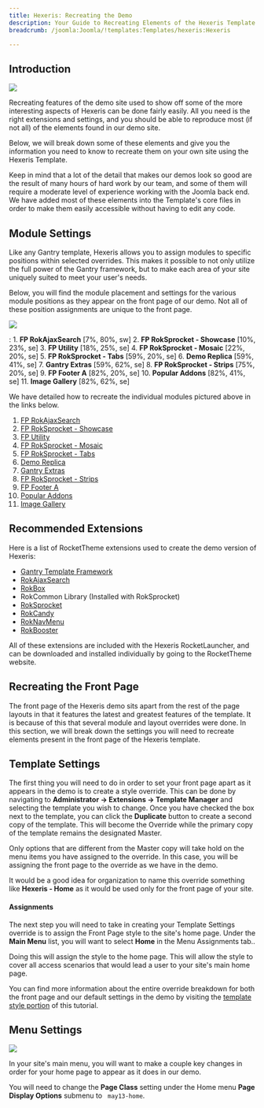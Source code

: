 ```yaml
---
title: Hexeris: Recreating the Demo
description: Your Guide to Recreating Elements of the Hexeris Template for Joomla
breadcrumb: /joomla:Joomla/!templates:Templates/hexeris:Hexeris

---
```


Introduction
-----

![][hexeris2]

Recreating features of the demo site used to show off some of the more interesting aspects of Hexeris can be done fairly easily. All you need is the right extensions and settings, and you should be able to reproduce most (if not all) of the elements found in our demo site. 

Below, we will break down some of these elements and give you the information you need to know to recreate them on your own site using the Hexeris Template.

Keep in mind that a lot of the detail that makes our demos look so good are the result of many hours of hard work by our team, and some of them will require a moderate level of experience working with the Joomla back end. We have added most of these elements into the Template's core files in order to make them easily accessible without having to edit any code.

Module Settings
-----

Like any Gantry template, Hexeris allows you to assign modules to specific positions within selected overrides. This makes it possible to not only utilize the full power of the Gantry framework, but to make each area of your site uniquely suited to meet your user's needs.

Below, you will find the module placement and settings for the various module positions as they appear on the front page of our demo. Not all of these position assignments are unique to the front page.

![][hexeris]

:   1. **FP RokAjaxSearch**  [7%, 80%, sw]
    2. **FP RokSprocket - Showcase**  [10%, 23%, se]
    3. **FP Utility**  [18%, 25%, se]
    4. **FP RokSprocket - Mosaic**  [22%, 20%, se]
    5. **FP RokSprocket - Tabs**  [59%, 20%, se]
    6. **Demo Replica**  [59%, 41%, se]
    7. **Gantry Extras**  [59%, 62%, se]
    8. **FP RokSprocket - Strips**  [75%, 20%, se]
    9. **FP Footer A**  [82%, 20%, se]
    10. **Popular Addons**  [82%, 41%, se]
    11. **Image Gallery**  [82%, 62%, se]

We have detailed how to recreate the individual modules pictured above in the links below.

1. [FP RokAjaxSearch][module1]
2. [FP RokSprocket - Showcase][module2]
3. [FP Utility][module3]
4. [FP RokSprocket - Mosaic][module4]
5. [FP RokSprocket - Tabs][module5]
6. [Demo Replica][module6]
7. [Gantry Extras][module7]
8. [FP RokSprocket - Strips][module8]
9. [FP Footer A][module9]
10. [Popular Addons][module10]
11. [Image Gallery][module11]

Recommended Extensions
-----
Here is a list of RocketTheme extensions used to create the demo version of Hexeris:

* [Gantry Template Framework][gantry]
* [RokAjaxSearch][rokajaxsearch]
* [RokBox][rokbox]
* RokCommon Library (Installed with RokSprocket)
* [RokSprocket][roksprocket]
* [RokCandy][rokcandy]
* [RokNavMenu][roknavmenu]
* [RokBooster][rokbooster]

All of these extensions are included with the Hexeris RocketLauncher, and can be downloaded and installed individually by going to the RocketTheme website.

Recreating the Front Page
-----

The front page of the Hexeris demo sits apart from the rest of the page layouts in that it features the latest and greatest features of the template. It is because of this that several module and layout overrides were done. In this section, we will break down the settings you will need to recreate elements present in the front page of the Hexeris template.

Template Settings
-----

The first thing you will need to do in order to set your front page apart as it appears in the demo is to create a style override. This can be done by navigating to **Administrator -> Extensions -> Template Manager** and selecting the template you wish to change.  Once you have checked the box next to the template, you can click the **Duplicate** button to create a second copy of the template. This will become the Override while the primary copy of the template remains the designated Master.

Only options that are different from the Master copy will take hold on the menu items you have assigned to the override. In this case, you will be assigning the front page to the override as we have in the demo.

It would be a good idea for organization to name this override something like **Hexeris - Home** as it would be used only for the front page of your site.

#### Assignments

The next step you will need to take in creating your Template Settings override is to assign the Front Page style to the site's home page. Under the **Main Menu** list, you will want to select **Home** in the Menu Assignments tab..

Doing this will assign the style to the home page. This will allow the style to cover all access scenarios that would lead a user to your site's main home page.

You can find more information about the entire override breakdown for both the front page and our default settings in the demo by visiting the [template style portion][demooverride] of this tutorial.

Menu Settings
-----

![][mainmenu]

In your site's main menu, you will want to make a couple key changes in order for your home page to appear as it does in our demo.

You will need to change the **Page Class** setting under the Home menu **Page Display Options** submenu to ` may13-home`.

[gantry]: http://gantry-framework.org/download
[rokajaxsearch]: http://www.rockettheme.com/extensions-joomla/rokajaxsearch
[rokbox]: http://www.rockettheme.com/extensions-joomla/rokbox
[roksprocket]: http://www.rockettheme.com/extensions-joomla/roksprocket
[hexeris]: assets/hexeris.jpeg
[hexeris2]: assets/hexeris2.jpeg
[demooverride]: demo_override.md
[roknavmenu]: http://www.rockettheme.com/extensions-joomla/roknavmenu
[rokbooster]: http://www.rockettheme.com/extensions-joomla/rokbooster
[rokcandy]: http://www.rockettheme.com/extensions-joomla/rokcandy
[module1]: demo_module_1.md
[module2]: demo_module_2.md
[module3]: demo_module_3.md
[module4]: demo_module_4.md
[module5]: demo_module_5.md
[module6]: demo_module_6.md
[module7]: demo_module_7.md
[module8]: demo_module_8.md
[module9]: demo_module_9.md
[module10]: demo_module_10.md
[module11]: demo_module_11.md
[mainmenu]: assets/menu_1.jpg
[icons]: http://fortawesome.github.io/Font-Awesome/icons/
[article]: assets/article.jpg